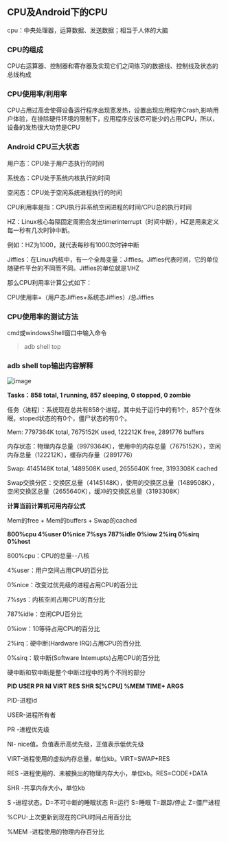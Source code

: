 ## CPU及Android下的CPU

cpu：中央处理器，运算数据、发送数据；相当于人体的大脑

### CPU的组成

CPU右运算器、控制器和寄存器及实现它们之间练习的数据线、控制线及状态的总线构成

### CPU使用率/利用率

CPU占用过高会使得设备运行程序出现宽发热，设置出现应用程序Crash,影响用户体验，在排除硬件环境的限制下，应用程序应该尽可能少的占用CPU，所以，设备的发热很大功劳是CPU

### Android CPU三大状态
用户态：CPU处于用户态执行的时间

系统态：CPU处于系统内核执行的时间

空闲态：CPU处于空闲系统进程执行的时间

CPU利用率是指：CPU执行非系统空闲进程的时间/CPU总的执行时间

HZ：Linux核心每隔固定周期会发出timerinterrupt（时间中断），HZ是用来定义每一秒有几次时钟中断。

例如：HZ为1000，就代表每秒有1000次时钟中断

Jiffies：在Linux内核中，有一个全局变量：Jiffies。Jiffies代表时间，它的单位随硬件平台的不同而不同。Jiffies的单位就是1/HZ

那么CPU利用率计算公式如下：

CPU使用率=（用户态Jiffies+系统态Jiffies）/总Jiffies

### CPU使用率的测试方法

cmd或windowsShell窗口中输入命令
>adb shell top

### adb shell top输出内容解释

![image](https://github.com/user-attachments/assets/597244c4-a135-423f-a83c-0673dfde56c0)


**Tasks：858 total,   1 running, 857 sleeping,   0 stopped,   0 zombie**

任务（进程）：系统现在总共有858个进程，其中处于运行中的有1个，857个在休眠，stoped状态的有0个，僵尸状态的有0个。

Mem:  7797364K total,  7675152K used,   122212K free,   2891776 buffers

内存状态：物理内存总量（9979364K），使用中的内存总量（7675152K），空闲内存总量（122212K），缓存内存量（2891776）

Swap:  4145148K total,  1489508K used,  2655640K free,  3193308K cached

Swap交换分区：交换区总量（4145148K），使用的交换区总量（1489508K），空闲交换区总量（2655640K），缓冲的交换区总量（3193308K）

**计算当前计算机可用内存公式**

Mem的free + Mem的buffers + Swap的cached

**800%cpu   4%user   0%nice   7%sys 787%idle   0%iow   2%irq   0%sirq   0%host**

800%cpu：CPU的总量--八核

4%user：用户空间占用CPU的百分比

0%nice：改变过优先级的进程占用CPU的百分比

7%sys：内核空间占用CPU的百分比

787%idle：空闲CPU百分比

0%iow：10等待占用CPU的百分比

2%irq：硬中断(Hardware IRQ)占用CPU的百分比

0%sirq：软中断(Software Intemupts)占用CPU的百分比

硬中断和软中断是整个中断过程中的两个不同的部分

 **PID USER         PR  NI VIRT  RES  SHR S[%CPU] %MEM     TIME+ ARGS**

 PID-进程id

 USER-进程所有者

 PR -进程优先级

 NI- nice值。负值表示高优先级，正值表示低优先级

 VIRT-进程使用的虚拟内存总量，单位kb。VIRT=SWAP+RES

 RES -进程使用的、未被换出的物理内存大小，单位kb。RES=CODE+DATA

SHR -共享内存大小，单位kb

S -进程状态。D=不可中断的睡眠状态 R=运行 S=睡眠 T=跟踪/停止 Z=僵尸进程

%CPU-上次更新到现在的CPU时间占用百分比

%MEM -进程使用的物理内存百分比